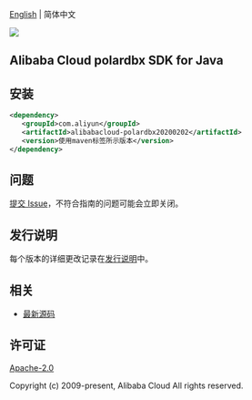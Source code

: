 [English](README.md) | 简体中文

![](https://aliyunsdk-pages.alicdn.com/icons/AlibabaCloud.svg)

## Alibaba Cloud polardbx SDK for Java

## 安装

```xml
<dependency>
   <groupId>com.aliyun</groupId>
   <artifactId>alibabacloud-polardbx20200202</artifactId>
   <version>使用maven标签所示版本</version>
</dependency>
```

## 问题

[提交 Issue](https://github.com/aliyun/alibabacloud-java-async-sdk/issues/new)，不符合指南的问题可能会立即关闭。

## 发行说明

每个版本的详细更改记录在[发行说明](./ChangeLog.txt)中。

## 相关

- [最新源码](https://github.com/aliyun/alibabacloud-async-java-sdk/)

## 许可证

[Apache-2.0](http://www.apache.org/licenses/LICENSE-2.0)

Copyright (c) 2009-present, Alibaba Cloud All rights reserved.
